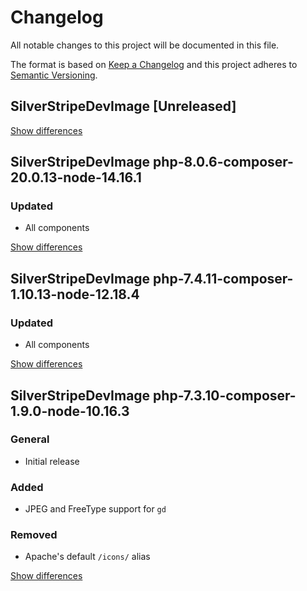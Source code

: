 # Changelog
All notable changes to this project will be documented in this file.

The format is based on [Keep a Changelog](http://keepachangelog.com/en/1.0.0/)
and this project adheres to [Semantic Versioning](http://semver.org/spec/v2.0.0.html).

## SilverStripeDevImage [Unreleased]

[Show differences](https://github.com/manuth/SilverStripeDevImage/compare/php-8.0.6-composer-20.0.13-node-14.16.1...dev)

## SilverStripeDevImage php-8.0.6-composer-20.0.13-node-14.16.1
### Updated
  - All components

[Show differences](https://github.com/manuth/SilverStripeDevImage/compare/php-7.4.11-composer-1.10.13-node-12.18.4...php-8.0.6-composer-20.0.13-node-14.16.1)

## SilverStripeDevImage php-7.4.11-composer-1.10.13-node-12.18.4
### Updated
  - All components

[Show differences](https://github.com/manuth/SilverStripeDevImage/compare/php-7.3.10-composer-1.9.0-node-10.16.3...php-7.4.11-composer-1.10.13-node-12.18.4)

## SilverStripeDevImage php-7.3.10-composer-1.9.0-node-10.16.3
### General
  - Initial release

### Added
  - JPEG and FreeType support for `gd`

### Removed
  - Apache's default `/icons/` alias

[Show differences](https://github.com/manuth/SilverStripeDevImage/compare/37a02387befa7cd1f95f9b58090214d773d4e7b7...php-7.3.10-composer-1.9.0-node-10.16.3)
